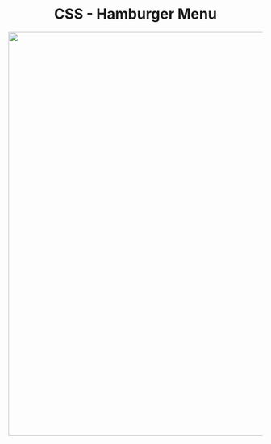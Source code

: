 <h1 align="center">
   CSS - Hamburger Menu
</h1>

<p align="center">
  <img src="https://github.com/ozkannbuyuk/css-exercises/assets/111967202/d46f8493-a39d-415e-b2eb-1414678a7b6a" width="800" />
</p>
